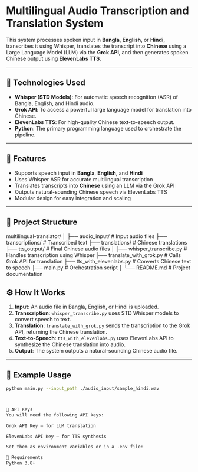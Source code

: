 # Multilingual Audio Transcription and Translation System

This system processes spoken input in **Bangla**, **English**, or **Hindi**, transcribes it using Whisper, translates the transcript into **Chinese** using a Large Language Model (LLM) via the **Grok API**, and then generates spoken Chinese output using **ElevenLabs TTS**.

---

## 🔧 Technologies Used

- **Whisper (STD Models)**: For automatic speech recognition (ASR) of Bangla, English, and Hindi audio.
- **Grok API**: To access a powerful large language model for translation into Chinese.
- **ElevenLabs TTS**: For high-quality Chinese text-to-speech output.
- **Python**: The primary programming language used to orchestrate the pipeline.

---

## 🚀 Features

- Supports speech input in **Bangla**, **English**, and **Hindi**
- Uses Whisper ASR for accurate multilingual transcription
- Translates transcripts into **Chinese** using an LLM via the Grok API
- Outputs natural-sounding Chinese speech via ElevenLabs TTS
- Modular design for easy integration and scaling

---

## 📁 Project Structure

multilingual-translator/
│
├── audio_input/ # Input audio files
├── transcriptions/ # Transcribed text
├── translations/ # Chinese translations
├── tts_output/ # Final Chinese audio files
│
├── whisper_transcribe.py # Handles transcription using Whisper
├── translate_with_grok.py # Calls Grok API for translation
├── tts_with_elevenlabs.py # Converts Chinese text to speech
├── main.py # Orchestration script
│
└── README.md # Project documentation



## ⚙️ How It Works

1. **Input**: An audio file in Bangla, English, or Hindi is uploaded.
2. **Transcription**: `whisper_transcribe.py` uses STD Whisper models to convert speech to text.
3. **Translation**: `translate_with_grok.py` sends the transcription to the Grok API, returning the Chinese translation.
4. **Text-to-Speech**: `tts_with_elevenlabs.py` uses ElevenLabs API to synthesize the Chinese translation into audio.
5. **Output**: The system outputs a natural-sounding Chinese audio file.

---

## 🧪 Example Usage

```bash
python main.py --input_path ./audio_input/sample_hindi.wav



🔑 API Keys
You will need the following API keys:

Grok API Key – for LLM translation

ElevenLabs API Key – for TTS synthesis

Set them as environment variables or in a .env file:

📌 Requirements
Python 3.8+


